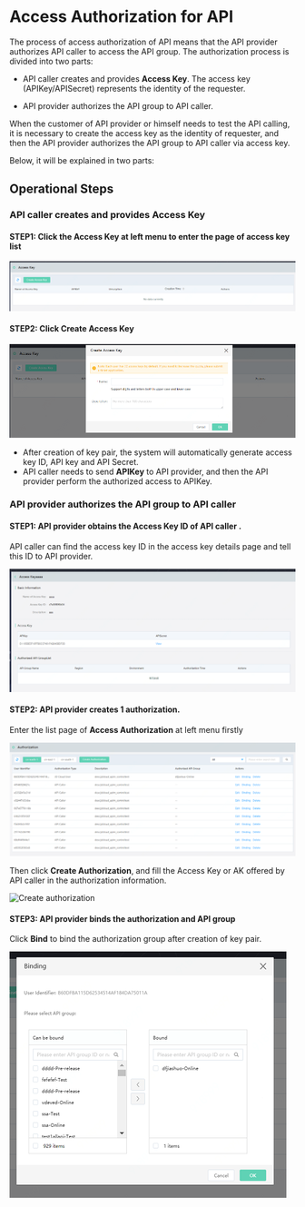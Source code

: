 # Access Authorization for API

The process of access authorization of API means that the API provider authorizes API caller to access the API group. The authorization process is divided into two parts:

- API caller creates and provides **Access Key**. The access key (APIKey/APISecret) represents the identity of the requester.

- API provider authorizes the API group to API caller.

When the customer of API provider or himself needs to test the API calling, it is necessary to create the access key as the identity of requester, and then the API provider authorizes the API group to API caller via access key.

Below, it will be explained in two parts:


## Operational Steps
### API caller creates and provides **Access Key** 
#### STEP1: Click the **Access Key** at left menu to enter the page of access key list

![Access key list page ](../../../../../image/Internet-Middleware/API-Gateway/fwmy-list.png)

#### STEP2: Click **Create Access Key**

![Create access key](../../../../../image/Internet-Middleware/API-Gateway/fwmy-add.png)

- After creation of key pair, the system will automatically generate access key ID, API key and API Secret.
- API caller needs to send **APIKey** to API provider, and then the API provider perform the authorized access to APIKey.


### API provider authorizes the API group to API caller

#### STEP1: API provider obtains the Access Key ID of API caller .

API caller can find the access key ID in the access key details page and tell this ID to API provider.


![Access Key details page](../../../../../image/Internet-Middleware/API-Gateway/fwmy-xqy.png)
 
 
 

 
#### STEP2: API provider creates 1 authorization.

Enter the list page of **Access Authorization** at left menu firstly

![Access authorization page](../../../../../image/Internet-Middleware/API-Gateway/fwsq-list.png)

Then click **Create Authorization**, and fill the Access Key or AK offered by API caller in the authorization information.

![Create authorization](../../../../../Internet-Middleware/API-Gateway/fwsq-add.png)


#### STEP3: API provider binds the authorization and API group

Click **Bind** to bind the authorization group after creation of key pair.

![Associate authorization](../../../../../image/Internet-Middleware/API-Gateway/fwsq-bd.png)



  
